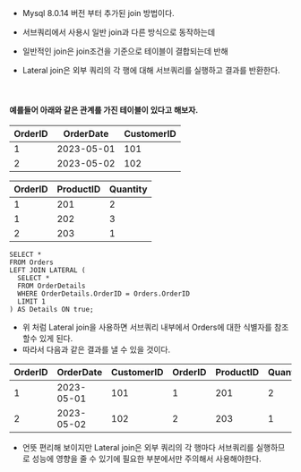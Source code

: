 * Mysql 8.0.14 버전 부터 추가된 join 방법이다.
* 서브쿼리에서 사용시 일반 join과 다른 방식으로 동작하는데

* 일반적인 join은 join조건을 기준으로 테이블이 결합되는데 반해
* Lateral join은 외부 쿼리의 각 행에 대해 서브쿼리를 실행하고 결과를 반환한다.

<br>

#### 예를들어 아래와 같은 관계를 가진 테이블이 있다고 해보자.

| OrderID | OrderDate   | CustomerID |    
| ------- | ----------- | ---------- |
| 1       | 2023-05-01  | 101        |
| 2       | 2023-05-02  | 102        |

| OrderID | ProductID | Quantity |
| ------- | --------- | -------- |
| 1       | 201       | 2        |
| 1       | 202       | 3        |
| 2       | 203       | 1        |

```
SELECT *
FROM Orders
LEFT JOIN LATERAL (
  SELECT *
  FROM OrderDetails
  WHERE OrderDetails.OrderID = Orders.OrderID
  LIMIT 1
) AS Details ON true;

```
* 위 처럼 Lateral join을 사용하면 서브쿼리 내부에서 Orders에 대한 식별자를 참조할수 있게 된다.
* 따라서 다음과 같은 결과를 낼 수 있을 것이다.

OrderID | OrderDate  | CustomerID | OrderID | ProductID | Quantity
------- | ---------- | ---------- | ------- | --------- | --------
1       | 2023-05-01 | 101        | 1       | 201       | 2
2       | 2023-05-02 | 102        | 2       | 203       | 1

* 언뜻 편리해 보이지만 Lateral join은 외부 쿼리의 각 행마다 서브쿼리를 실행하므로 성능에 영향을 줄 수 있기에 필요한 부분에서만 주의해서 사용해야한다.
